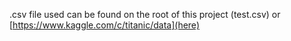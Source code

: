 .csv file used can be found on the root of this project (test.csv) or [https://www.kaggle.com/c/titanic/data](here)



